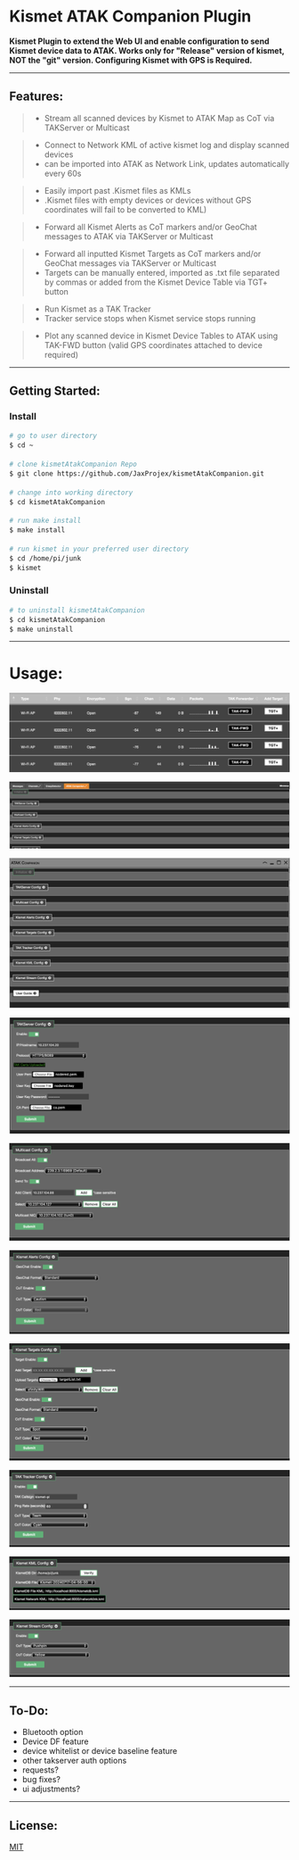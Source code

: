 # Kismet ATAK Companion Plugin

**Kismet Plugin to extend the Web UI and enable configuration to send Kismet device data to ATAK. Works only for "Release" version of kismet, NOT the "git" version. Configuring Kismet with GPS is Required.**

---

## Features:

>* Stream all scanned devices by Kismet to ATAK Map as CoT via TAKServer or Multicast

>* Connect to Network KML of active kismet log and display scanned devices 
>  * can be imported into ATAK as Network Link, updates automatically every 60s

>* Easily import past .Kismet files as KMLs 
>  * .Kismet files with empty devices or devices without GPS coordinates will fail to be converted to KML)

>* Forward all Kismet Alerts as CoT markers and/or GeoChat messages to ATAK via TAKServer or Multicast

>* Forward all inputted Kismet Targets as CoT markers and/or GeoChat messages via TAKServer or Multicast 
>  * Targets can be manually entered, imported as .txt file separated by commas or added from the Kismet Device Table via TGT+ button

>* Run Kismet as a TAK Tracker 
>  * Tracker service stops when Kismet service stops running

>* Plot any scanned device in Kismet Device Tables to ATAK using TAK-FWD button (valid GPS coordinates attached to device required)

---

## Getting Started:
### Install
```bash
# go to user directory
$ cd ~

# clone kismetAtakCompanion Repo
$ git clone https://github.com/JaxProjex/kismetAtakCompanion.git

# change into working directory
$ cd kismetAtakCompanion

# run make install
$ make install

# run kismet in your preferred user directory
$ cd /home/pi/junk
$ kismet
```
### Uninstall
```bash
# to uninstall kismetAtakCompanion
$ cd kismetAtakCompanion
$ make uninstall
```

---

# Usage:

![kismetAtakCompanionPhoto](/photos/img6.png?raw=true "img6")

![kismetAtakCompanionPhoto](/photos/img5.png?raw=true "img5")

![kismetAtakCompanionPhoto](/photos/img4.png?raw=true "img4")

![kismetAtakCompanionPhoto](/photos/img7.png?raw=true "img7")

![kismetAtakCompanionPhoto](/photos/img8.png?raw=true "img8")

![kismetAtakCompanionPhoto](/photos/img9.png?raw=true "img9")

![kismetAtakCompanionPhoto](/photos/img10.png?raw=true "img10")

![kismetAtakCompanionPhoto](/photos/img1.png?raw=true "img1")

![kismetAtakCompanionPhoto](/photos/img2.png?raw=true "img2")

![kismetAtakCompanionPhoto](/photos/img3.png?raw=true "img3")

---

## To-Do:

* Bluetooth option
* Device DF feature
* device whitelist or device baseline feature
* other takserver auth options
* requests?
* bug fixes?
* ui adjustments?


---

## License:
[MIT](https://github.com/JaxProjex/kismetAtakCompanion/blob/main/LICENSE)

